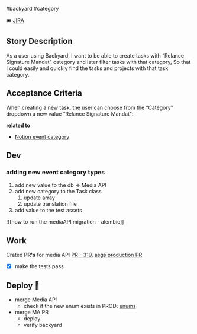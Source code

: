 #backyard
#category

🎟 [JIRA](https://avivgroup.atlassian.net/browse/LUNA-89)
## Story Description

As a user using Backyard, I want to be able to create tasks with “Relance Signature Mandat" category and later filter tasks with that category, So that I could easily and quickly find the tasks and projects with that task category.

## Acceptance Criteria

When creating a new task, the user can choose from the “Catégory" dropdown a new value “Relance Signature Mandat":

**related to**
- [Notion event category](https://www.notion.so/v-sedlar/add-new-EVENT-category-enum-3a5a3fa2a69c403ab207e8a5fe803992#e38927e069dc49629ec38eca039224ca)

## Dev

### adding new event category types
1. add new value to the db -> Media API
2. add new category to the Task class
	1. update array
	2. update translation file
3. add value to the test assets

![[how to run the mediaAPI migration - alembic]]

## Work

Crated **PR's** for media API
[PR - 319](https://github.com/MeilleursAgents/MediaAPI/pull/319), [asgs production PR](https://github.com/MeilleursAgents/asg-apps-k8s/pull/9981)

- [x] make the tests pass

## Deploy 🚀

- merge Media API
	- check if the new enum exists in PROD: [enums](https://backyard.meilleursagents.com/admin/enum/)
- merge MA PR
	- deploy
	- verify backyard